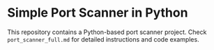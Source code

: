 # Simple Port Scanner in Python

This repository contains a Python-based port scanner project. Check `port_scanner_full.md` for detailed instructions and code examples.
